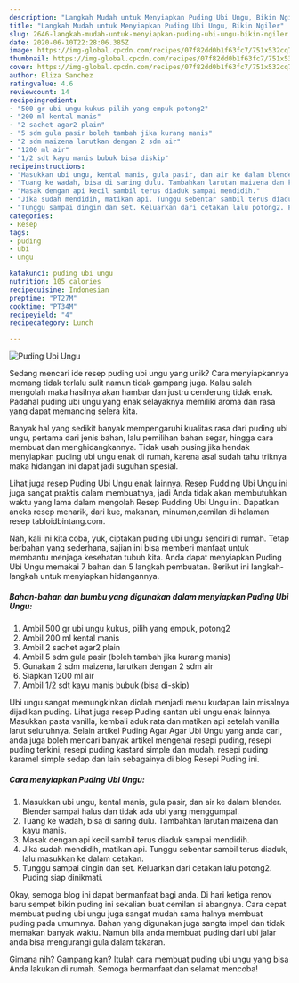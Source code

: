```yaml
---
description: "Langkah Mudah untuk Menyiapkan Puding Ubi Ungu, Bikin Ngiler"
title: "Langkah Mudah untuk Menyiapkan Puding Ubi Ungu, Bikin Ngiler"
slug: 2646-langkah-mudah-untuk-menyiapkan-puding-ubi-ungu-bikin-ngiler
date: 2020-06-10T22:28:06.385Z
image: https://img-global.cpcdn.com/recipes/07f82dd0b1f63fc7/751x532cq70/puding-ubi-ungu-foto-resep-utama.jpg
thumbnail: https://img-global.cpcdn.com/recipes/07f82dd0b1f63fc7/751x532cq70/puding-ubi-ungu-foto-resep-utama.jpg
cover: https://img-global.cpcdn.com/recipes/07f82dd0b1f63fc7/751x532cq70/puding-ubi-ungu-foto-resep-utama.jpg
author: Eliza Sanchez
ratingvalue: 4.6
reviewcount: 14
recipeingredient:
- "500 gr ubi ungu kukus pilih yang empuk potong2"
- "200 ml kental manis"
- "2 sachet agar2 plain"
- "5 sdm gula pasir boleh tambah jika kurang manis"
- "2 sdm maizena larutkan dengan 2 sdm air"
- "1200 ml air"
- "1/2 sdt kayu manis bubuk bisa diskip"
recipeinstructions:
- "Masukkan ubi ungu, kental manis, gula pasir, dan air ke dalam blender. Blender sampai halus dan tidak ada ubi yang menggumpal."
- "Tuang ke wadah, bisa di saring dulu. Tambahkan larutan maizena dan kayu manis."
- "Masak dengan api kecil sambil terus diaduk sampai mendidih."
- "Jika sudah mendidih, matikan api. Tunggu sebentar sambil terus diaduk, lalu masukkan ke dalam cetakan."
- "Tunggu sampai dingin dan set. Keluarkan dari cetakan lalu potong2. Puding siap dinikmati."
categories:
- Resep
tags:
- puding
- ubi
- ungu

katakunci: puding ubi ungu 
nutrition: 105 calories
recipecuisine: Indonesian
preptime: "PT27M"
cooktime: "PT34M"
recipeyield: "4"
recipecategory: Lunch

---
```



![Puding Ubi Ungu](https://img-global.cpcdn.com/recipes/07f82dd0b1f63fc7/751x532cq70/puding-ubi-ungu-foto-resep-utama.jpg)

Sedang mencari ide resep puding ubi ungu yang unik? Cara menyiapkannya memang tidak terlalu sulit namun tidak gampang juga. Kalau salah mengolah maka hasilnya akan hambar dan justru cenderung tidak enak. Padahal puding ubi ungu yang enak selayaknya memiliki aroma dan rasa yang dapat memancing selera kita.

Banyak hal yang sedikit banyak mempengaruhi kualitas rasa dari puding ubi ungu, pertama dari jenis bahan, lalu pemilihan bahan segar, hingga cara membuat dan menghidangkannya. Tidak usah pusing jika hendak menyiapkan puding ubi ungu enak di rumah, karena asal sudah tahu triknya maka hidangan ini dapat jadi suguhan spesial.

Lihat juga resep Puding Ubi Ungu enak lainnya. Resep Pudding Ubi Ungu ini juga sangat praktis dalam membuatnya, jadi Anda tidak akan membutuhkan waktu yang lama dalam mengolah Resep Pudding Ubi Ungu ini. Dapatkan aneka resep menarik, dari kue, makanan, minuman,camilan di halaman resep tabloidbintang.com.


Nah, kali ini kita coba, yuk, ciptakan puding ubi ungu sendiri di rumah. Tetap berbahan yang sederhana, sajian ini bisa memberi manfaat untuk membantu menjaga kesehatan tubuh kita. Anda dapat menyiapkan Puding Ubi Ungu memakai 7 bahan dan 5 langkah pembuatan. Berikut ini langkah-langkah untuk menyiapkan hidangannya.

<!--inarticleads1-->

##### Bahan-bahan dan bumbu yang digunakan dalam menyiapkan Puding Ubi Ungu:

1. Ambil 500 gr ubi ungu kukus, pilih yang empuk, potong2
1. Ambil 200 ml kental manis
1. Ambil 2 sachet agar2 plain
1. Ambil 5 sdm gula pasir (boleh tambah jika kurang manis)
1. Gunakan 2 sdm maizena, larutkan dengan 2 sdm air
1. Siapkan 1200 ml air
1. Ambil 1/2 sdt kayu manis bubuk (bisa di-skip)


Ubi ungu sangat memungkinkan diolah menjadi menu kudapan lain misalnya dijadikan puding. Lihat juga resep Puding santan ubi ungu enak lainnya. Masukkan pasta vanilla, kembali aduk rata dan matikan api setelah vanilla larut seluruhnya. Selain artikel Puding Agar Agar Ubi Ungu yang anda cari, anda juga boleh mencari banyak artikel mengenai resepi puding, resepi puding terkini, resepi puding kastard simple dan mudah, resepi puding karamel simple sedap dan lain sebagainya di blog Resepi Puding ini. 

<!--inarticleads2-->

##### Cara menyiapkan Puding Ubi Ungu:

1. Masukkan ubi ungu, kental manis, gula pasir, dan air ke dalam blender. Blender sampai halus dan tidak ada ubi yang menggumpal.
1. Tuang ke wadah, bisa di saring dulu. Tambahkan larutan maizena dan kayu manis.
1. Masak dengan api kecil sambil terus diaduk sampai mendidih.
1. Jika sudah mendidih, matikan api. Tunggu sebentar sambil terus diaduk, lalu masukkan ke dalam cetakan.
1. Tunggu sampai dingin dan set. Keluarkan dari cetakan lalu potong2. Puding siap dinikmati.


Okay, semoga blog ini dapat bermanfaat bagi anda. Di hari ketiga renov baru sempet bikin puding ini sekalian buat cemilan si abangnya. Cara cepat membuat puding ubi ungu juga sangat mudah sama halnya membuat puding pada umumnya. Bahan yang digunakan juga sangta impel dan tidak memakan banyak waktu. Namun bila anda membuat puding dari ubi jalar anda bisa mengurangi gula dalam takaran. 

Gimana nih? Gampang kan? Itulah cara membuat puding ubi ungu yang bisa Anda lakukan di rumah. Semoga bermanfaat dan selamat mencoba!
